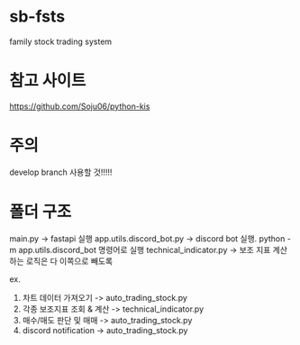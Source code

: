 # sb-fsts
family stock trading system

# 참고 사이트
https://github.com/Soju06/python-kis

# 주의
develop branch 사용할 것!!!!!


# 폴더 구조
main.py -> fastapi 실행
app.utils.discord_bot.py -> discord bot 실행. python -m app.utils.discord_bot 명령어로 실행
technical_indicator.py -> 보조 지표 계산하는 로직은 다 이쪽으로 빼도록

ex.
1. 차트 데이터 가져오기 -> auto_trading_stock.py
2. 각종 보조지표 조회 & 계산 -> technical_indicator.py
3. 매수/매도 판단 및 매매 -> auto_trading_stock.py
4. discord notification -> auto_trading_stock.py